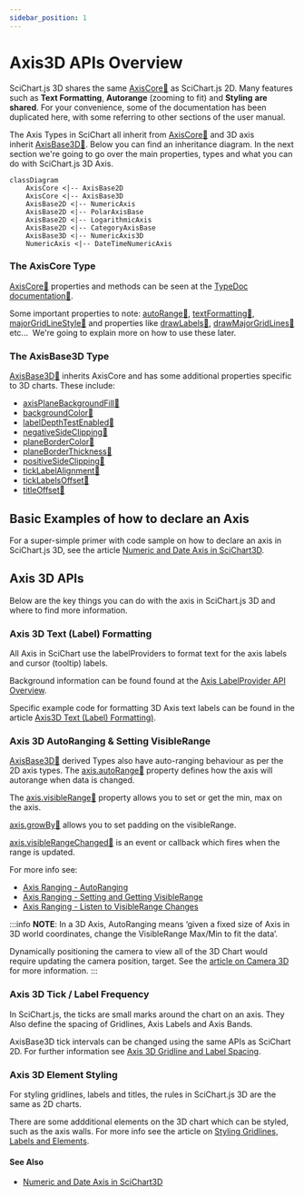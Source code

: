 ```yaml
---
sidebar_position: 1
---
```


# Axis3D APIs Overview

SciChart.js 3D shares the same [AxisCore:blue_book:](https://www.scichart.com/documentation/js/current/typedoc/classes/axiscore.html) as SciChart.js 2D. Many features such as **Text Formatting**, **Autorange** (zooming to fit) and **Styling** **are** **shared**. For your convenience, some of the documentation has been duplicated here, with some referring to other sections of the user manual.

The Axis Types in SciChart all inherit from [AxisCore:blue_book:](https://www.scichart.com/documentation/js/current/typedoc/classes/axiscore.html) and 3D axis inherit [AxisBase3D:blue_book:](https://www.scichart.com/documentation/js/current/typedoc/classes/axisbase3d.html). Below you can find an inheritance diagram. In the next section we're going to go over the main properties, types and what you can do with SciChart.js 3D Axis.

```mermaid
classDiagram
    AxisCore <|-- AxisBase2D
    AxisCore <|-- AxisBase3D
    AxisBase2D <|-- NumericAxis
    AxisBase2D <|-- PolarAxisBase
    AxisBase2D <|-- LogarithmicAxis
    AxisBase2D <|-- CategoryAxisBase
    AxisBase3D <|-- NumericAxis3D
    NumericAxis <|-- DateTimeNumericAxis
```

### The AxisCore Type

[AxisCore:blue_book:](https://www.scichart.com/documentation/js/current/typedoc/classes/axiscore.html) properties and methods can be seen at the [TypeDoc documentation:blue_book:](https://www.scichart.com/documentation/js/current/typedoc/classes/axiscore.html). 

Some important properties to note: [autoRange:blue_book:](https://www.scichart.com/documentation/js/current/typedoc/classes/axiscore.html#autorange), [textFormatting:blue_book:](https://www.scichart.com/documentation/js/current/typedoc/classes/axiscore.html#textformatting), [majorGridLineStyle:blue_book:](https://www.scichart.com/documentation/js/current/typedoc/classes/axiscore.html#majorgridlinestyle) and properties like [drawLabels:blue_book:](https://www.scichart.com/documentation/js/current/typedoc/classes/axiscore.html#drawlabels), [drawMajorGridLines:blue_book:](https://www.scichart.com/documentation/js/current/typedoc/classes/axiscore.html#drawmajorgridlines) etc...  We're going to explain more on how to use these later.

### The AxisBase3D Type

[AxisBase3D:blue_book:](https://www.scichart.com/documentation/js/current/typedoc/classes/axisbase3d.html) inherits AxisCore and has some additional properties specific to 3D charts. These include:

*   [axisPlaneBackgroundFill:blue_book:](https://www.scichart.com/documentation/js/current/typedoc/classes/axisbase3d.html#axisplanebackgroundfill)
*   [backgroundColor:blue_book:](https://www.scichart.com/documentation/js/current/typedoc/classes/axisbase3d.html#backgroundcolor)
*   [labelDepthTestEnabled:blue_book:](https://www.scichart.com/documentation/js/current/typedoc/classes/axisbase3d.html#labeldepthtestenabled)
*   [negativeSideClipping:blue_book:](https://www.scichart.com/documentation/js/current/typedoc/classes/axisbase3d.html#negativesideclipping)
*   [planeBorderColor:blue_book:](https://www.scichart.com/documentation/js/current/typedoc/classes/axisbase3d.html#planebordercolor)
*   [planeBorderThickness:blue_book:](https://www.scichart.com/documentation/js/current/typedoc/classes/axisbase3d.html#planeborderthickness)
*   [positiveSideClipping:blue_book:](https://www.scichart.com/documentation/js/current/typedoc/classes/axisbase3d.html#positivesideclipping)
*   [tickLabelAlignment:blue_book:](https://www.scichart.com/documentation/js/current/typedoc/classes/axisbase3d.html#ticklabelalignment)
*   [tickLabelsOffset:blue_book:](https://www.scichart.com/documentation/js/current/typedoc/classes/axisbase3d.html#ticklabelsoffset)
*   [titleOffset:blue_book:](https://www.scichart.com/documentation/js/current/typedoc/classes/axisbase3d.html#titleoffset)

Basic Examples of how to declare an Axis
----------------------------------------

For a super-simple primer with code sample on how to declare an axis in SciChart.js 3D, see the article [Numeric and Date Axis in SciChart3D](/3d-charts/axis-3d-api/numeric-and-date-axis-in-scichart-3d/index.md).

Axis 3D APIs
------------

Below are the key things you can do with the axis in SciChart.js 3D and where to find more information.

### Axis 3D Text (Label) Formatting

All Axis in SciChart use the labelProviders to format text for the axis labels and cursor (tooltip) labels.

Background information can be found found at the [Axis LabelProvider API Overview](/2d-charts/axis-api/axis-labels/label-provider-api-overview/index.md).

Specific example code for formatting 3D Axis text labels can be found in the article [Axis3D Text (Label) Formatting)](/3d-charts/axis-3d-api/axis-3d-text-label-formatting/index.md).

### Axis 3D AutoRanging & Setting VisibleRange

[AxisBase3D:blue_book:](https://www.scichart.com/documentation/js/current/typedoc/classes/axisbase3d.html) derived Types also have auto-ranging behaviour as per the 2D axis types. The [axis.autoRange:blue_book:](https://www.scichart.com/documentation/js/current/typedoc/classes/axisbase3d.html#autorange) property defines how the axis will autorange when data is changed.

The [axis.visibleRange:blue_book:](https://www.scichart.com/documentation/js/current/typedoc/classes/axisbase3d.html#visiblerange) property allows you to set or get the min, max on the axis.

[axis.growBy:blue_book:](https://www.scichart.com/documentation/js/current/typedoc/classes/axisbase3d.html#growby) allows you to set padding on the visibleRange.

[axis.visibleRangeChanged:blue_book:](https://www.scichart.com/documentation/js/current/typedoc/classes/axisbase3d.html#visiblerangechanged) is an event or callback which fires when the range is updated.

For more info see:

*   [Axis Ranging - AutoRanging](/2d-charts/axis-api/ranging-scaling/auto-range/index.md)
*   [Axis Ranging - Setting and Getting VisibleRange](/2d-charts/axis-api/ranging-scaling/set-range-zoom-to-fit/index.md)
*   [Axis Ranging - Listen to VisibleRange Changes](/2d-charts/axis-api/ranging-scaling/listen-to-visible-range-changes/index.md)

:::info
**NOTE**: In a 3D Axis, AutoRanging means ‘given a fixed size of Axis in 3D world coordinates, change the VisibleRange Max/Min to fit the data’.

Dynamically positioning the camera to view all of the 3D Chart would require updating the camera position, target. See the [article on Camera 3D](/3d-charts/scichart-3d-basics/scichart-surface-camera/index.md) for more information.
:::

### Axis 3D Tick / Label Frequency

In SciChart.js, the ticks are small marks around the chart on an axis. They Also define the spacing of Gridlines, Axis Labels and Axis Bands.

AxisBase3D tick intervals can be changed using the same APIs as SciChart 2D. For further information see [Axis 3D Gridline and Label Spacing](/3d-charts/axis-3d-api/axis-3d-gridline-and-label-spacing-interval/index.md).

### Axis 3D Element Styling

For styling gridlines, labels and titles, the rules in SciChart.js 3D are the same as 2D charts.

There are some addditional elements on the 3D chart which can be styled, such as the axis walls. For more info see the article on [Styling Gridlines, Labels and Elements](/2d-charts/styling-and-theming/style-chart-parts-in-code/index.md).

#### See Also

* [Numeric and Date Axis in SciChart3D](/3d-charts/axis-3d-api/numeric-and-date-axis-in-scichart-3d/index.md)